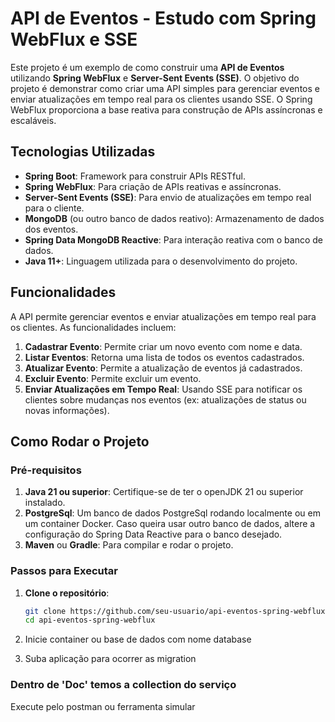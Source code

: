 # API de Eventos - Estudo com Spring WebFlux e SSE

Este projeto é um exemplo de como construir uma **API de Eventos** utilizando **Spring WebFlux** e **Server-Sent Events (SSE)**. O objetivo do projeto é demonstrar como criar uma API simples para gerenciar eventos e enviar atualizações em tempo real para os clientes usando SSE. O Spring WebFlux proporciona a base reativa para construção de APIs assíncronas e escaláveis.

## Tecnologias Utilizadas

- **Spring Boot**: Framework para construir APIs RESTful.
- **Spring WebFlux**: Para criação de APIs reativas e assíncronas.
- **Server-Sent Events (SSE)**: Para envio de atualizações em tempo real para o cliente.
- **MongoDB** (ou outro banco de dados reativo): Armazenamento de dados dos eventos.
- **Spring Data MongoDB Reactive**: Para interação reativa com o banco de dados.
- **Java 11+**: Linguagem utilizada para o desenvolvimento do projeto.

## Funcionalidades

A API permite gerenciar eventos e enviar atualizações em tempo real para os clientes. As funcionalidades incluem:

1. **Cadastrar Evento**: Permite criar um novo evento com nome e data.
2. **Listar Eventos**: Retorna uma lista de todos os eventos cadastrados.
3. **Atualizar Evento**: Permite a atualização de eventos já cadastrados.
4. **Excluir Evento**: Permite excluir um evento.
5. **Enviar Atualizações em Tempo Real**: Usando SSE para notificar os clientes sobre mudanças nos eventos (ex: atualizações de status ou novas informações).

## Como Rodar o Projeto

### Pré-requisitos

1. **Java 21 ou superior**: Certifique-se de ter o openJDK 21 ou superior instalado.
2. **PostgreSql**: Um banco de dados PostgreSql rodando localmente ou em um container Docker. Caso queira usar outro banco de dados, altere a configuração do Spring Data Reactive para o banco desejado.
3. **Maven** ou **Gradle**: Para compilar e rodar o projeto.

### Passos para Executar

1. **Clone o repositório**:

   ```bash
   git clone https://github.com/seu-usuario/api-eventos-spring-webflux.git
   cd api-eventos-spring-webflux

2. Inicie container ou base de dados com nome database

3. Suba aplicação para ocorrer as migration


### Dentro de 'Doc' temos a collection do serviço
Execute pelo postman ou ferramenta simular 

